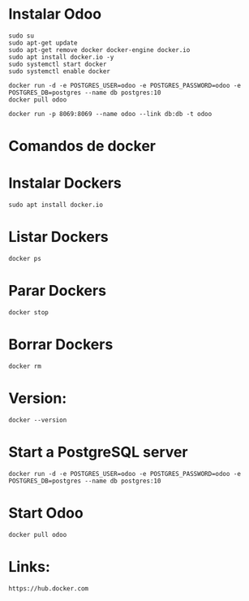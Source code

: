# Instalar Odoo
```
sudo su
sudo apt-get update
sudo apt-get remove docker docker-engine docker.io
sudo apt install docker.io -y
sudo systemctl start docker
sudo systemctl enable docker

docker run -d -e POSTGRES_USER=odoo -e POSTGRES_PASSWORD=odoo -e POSTGRES_DB=postgres --name db postgres:10
docker pull odoo

docker run -p 8069:8069 --name odoo --link db:db -t odoo
```

# Comandos de docker


# Instalar Dockers
```
sudo apt install docker.io
```

# Listar Dockers
```
docker ps
```

# Parar Dockers
```
docker stop
```

# Borrar Dockers
```
docker rm
```
# Version:
```
docker --version
```

# Start a PostgreSQL server
```
docker run -d -e POSTGRES_USER=odoo -e POSTGRES_PASSWORD=odoo -e POSTGRES_DB=postgres --name db postgres:10
```

# Start Odoo
```
docker pull odoo
```

# Links:
```
https://hub.docker.com
```
